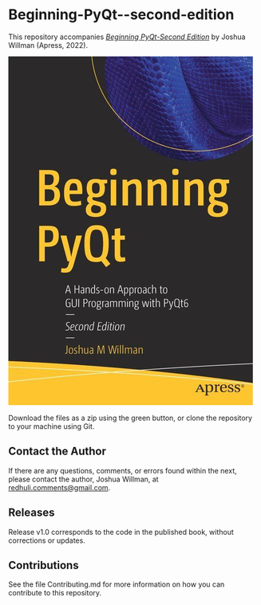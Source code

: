 # Beginning-PyQt--second-edition
This repository accompanies [*Beginning PyQt-Second Edition*](https://link.springer.com/book/10.1007/978-1-4842-7999-1#toc) by Joshua Willman (Apress, 2022). 

[comment]: #Beginning_PyQt-Second_Edition_cover
![Cover image](BeginningPyQt_2ndEd_JoshuaWillman.jpeg)

Download the files as a zip using the green button, or clone the repository to your machine using Git.

## Contact the Author 
If there are any questions, comments, or errors found within the next, please contact the author, Joshua Willman, at [redhuli.comments@gmail.com](mailto:redhuli.comments@gmail.com).

## Releases

Release v1.0 corresponds to the code in the published book, without corrections or updates.

## Contributions

See the file Contributing.md for more information on how you can contribute to this repository.
